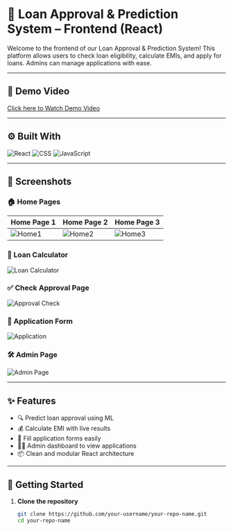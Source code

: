 # 🚀 Loan Approval & Prediction System – Frontend (React)

Welcome to the frontend of our Loan Approval & Prediction System! This platform allows users to check loan eligibility, calculate EMIs, and apply for loans. Admins can manage applications with ease.

---

## 🔗 Demo Video
[Click here to Watch Demo Video](https://drive.google.com/file/d/1vtqIuFuX7heDbz1GkNA2IpoejAp4gE0U/view?usp=drive_link)  

---

## ⚙️ Built With

![React](https://img.shields.io/badge/Frontend-React-blue?style=for-the-badge&logo=react)
![CSS](https://img.shields.io/badge/Styled_with-CSS-blueviolet?style=for-the-badge&logo=css3)
![JavaScript](https://img.shields.io/badge/Language-JavaScript-yellow?style=for-the-badge&logo=javascript)

---

## 📸 Screenshots

### 🏠 Home Pages
| Home Page 1 | Home Page 2 | Home Page 3 |
|-------------|-------------|-------------|
| ![Home1](https://drive.google.com/file/d/1SNuoHkKkhOqm40zWTrJ1fVz05dzr-cbq/view?usp=drive_link) | ![Home2](https://drive.google.com/file/d/1FmKEAdG_F1wLlslP8SAQm8IytTnhG3IC/view?usp=drive_link) | ![Home3](https://drive.google.com/file/d/1FmKEAdG_F1wLlslP8SAQm8IytTnhG3IC/view?usp=drive_link) |

### 🧮 Loan Calculator
![Loan Calculator](https://drive.google.com/file/d/1UcxRakoZP7FGvBAQDxCHs5hROfstd7Ow/view?usp=drive_link)

### ✅ Check Approval Page
![Approval Check](https://drive.google.com/file/d/1QmzxUBp30zFkaTfQVvImc2pnrHBmGUXM/view?usp=drive_link)

### 📝 Application Form
![Application](https://drive.google.com/file/d/17rl2eaSCWBGiHBZtHy_R2wtZxLdr6-ug/view?usp=drive_link)

### 🛠️ Admin Page
![Admin Page](https://drive.google.com/file/d/1Vzw1n56PD7Vi0wj8q7nURqXW8TCAPgsp/view?usp=drive_link)

---

## ✨ Features

- 🔍 Predict loan approval using ML
- 💰 Calculate EMI with live results
- 📝 Fill application forms easily
- 👨‍💼 Admin dashboard to view applications
- 📦 Clean and modular React architecture

---

## 🚀 Getting Started

1. **Clone the repository**
   ```bash
   git clone https://github.com/your-username/your-repo-name.git
   cd your-repo-name
